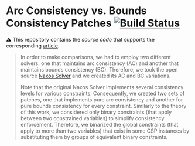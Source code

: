 # Arc Consistency vs. Bounds Consistency Patches [![Build Status](https://travis-ci.org/pothitos/ACvsBC-Solver-Patches.svg?branch=master)](https://travis-ci.org/pothitos/ACvsBC-Solver-Patches)

:warning: This repository contains the _source code_ that
supports the corresponding
[article](https://github.com/pothitos/ACvsBC).

> In order to make comparisons, we had to employ two different
> solvers: one that maintains arc consistency (AC) and another
> that maintains bounds consistency (BC). Therefore, we took
> the open source [Naxos
> Solver](https://github.com/pothitos/naxos) and we created
> its AC and BC variations.
> 
> Note that the original Naxos Solver implements several
> consistency levels for various constraints. Consequently,
> we created two sets of patches, one that implements pure
> arc consistency and another for pure bounds consistency
> for every constraint. Similarly to the theory of this
> work, we considered only binary constraints (that apply
> between two constrained variables) to simplify consistency
> enforcement. Therefore, we binarized the global
> constraints (that apply to more than two variables) that
> exist in some CSP instances by substituting them by groups
> of equivalent binary constraints.
